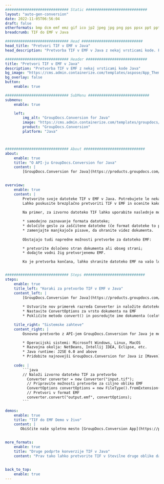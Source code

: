 ```yaml
---
############################# Static ############################
layout: "auto-gen-conversion"
date: 2022-11-05T06:56:04
draft: false
otherformats: bmp dcm emf emz gif ico jp2 jpeg jpg png pps ppsx ppt pptx psb psd svg svgz tga tif tiff webp wmf wmz
breadcrumb: TIF do EMF v Java

############################# Head ############################
head_title: "Pretvori TIF v EMF v Java"
head_description: "Pretvorba TIF v EMF v Java z nekaj vrsticami kode. Pretvorite več kot 160 formatov datotek z API-jem za pretvorbo dokumentov GroupDocs za Java"

############################# Header ############################
title: "Pretvori TIF v EMF v Java"
description: "Pretvorba TIF v EMF z nekaj vrsticami kode Java"
bg_image: "https://cms.admin.containerize.com/templates/aspose/App_Themes/V3/images/bg/header1.png"
bg_overlay: false
button:
    enable: true

############################# SubMenu ############################
submenu:
    enable: true

    left:
        img_alt: "GroupDocs.Conversion for Java"
        image: "https://cms.admin.containerize.com/templates/groupdocs/images/product-logos/90x90-noborder/groupdocs-conversion-java.png"
        product: "GroupDocs.Conversion"
        platform: "Java"



############################# About ############################
about:
    enable: true
    title: "O API-ju GroupDocs.Conversion for Java"
    content: |
        [GroupDocs.Conversion for Java](https://products.groupdocs.com/conversion/java/) je napreden API za pretvorbo formata datotek za pretvorbo med priljubljenimi formati slik in dokumentov, kot so Microsoft Office, OpenDocument, PDF, HTML, e-pošta, CAD. in še veliko več z le nekaj vrsticami kode. Izvorni API samodejno zazna formate izvirnih dokumentov in ponuja številne možnosti za prilagajanje pretvorjenih dokumentov. Poleg funkcije pridobivanja informacij iz dokumenta podpira tudi privzeto predpomnjenje rezultatov pretvorbe na lokalni disk. Vseeno pa je mogoče podpreti katero koli vrsto predpomnilnika z implementacijo ustreznih vmesnikov – Amazon S3, Dropbox, Google Drive, Windows Azure, Reddis ali katerega koli drugega.
    

overview:
    enable: true
    content: |
        Pretvorite svoje datoteke TIF v EMF v Java. Potrebujete le nekaj vrstic kode Java na kateri koli platformi po vaši izbiri, kot so Windows, Linux, macOS.
        Lahko poskusite brezplačno pretvoriti TIF v EMF in ocenite kakovost rezultatov pretvorbe. Skupaj s preprostimi skripti za pretvorbo datotek lahko preizkusite bolj sofisticirane možnosti za nalaganje izvorne datoteke TIF in shranjevanje izhoda EMF. 
        
        Na primer, za izvorno datoteko TIF lahko uporabite naslednje možnosti nalaganja:

        * samodejno zaznavanje formata datoteke;
        * določite geslo za zaščitene datoteke (če format datoteke to podpira);
        * zamenjajte manjkajoče pisave, da ohranite videz dokumenta.
        
        Obstajajo tudi napredne možnosti pretvorbe za datoteko EMF:

        * pretvorite določeno stran dokumenta ali obseg strani;
        * dodajte vodni žig pretvorjenemu EMF.

        Ko je pretvorba končana, lahko shranite datoteko EMF na vašo lokalno pot datoteke ali v katero koli shrambo tretje osebe, kot je FTP, Amazon S3, Google Drive, Dropbox itd. Opomba - za pretvorbo TIF na EMF, vam ni treba namestiti dodatne programske opreme, kot je MS Office, Open Office, Adobe Acrobat Reader itd.


############################# Steps ############################
steps:
    enable: true
    title_left: "Koraki za pretvorbo TIF v EMF v Java"
    content_left: |
        [GroupDocs.Conversion for Java](https://products.groupdocs.com/conversion/java/) razvijalcem omogoča preprosto pretvorbo datoteke TIF v EMF z nekaj vrsticami kode.
        
        * Ustvarite nov primerek razreda Converter in naložite datoteko TIF s celotno potjo
        * Nastavite ConvertOptions za vrsto dokumenta na EMF
        * Pokličite metodo convert() in posredujte ime dokumenta (celotna pot) in obliko (EMF) kot parameter

    title_right: "Sistemske zahteve"
    content_right: |
        Osnovno pretvorbo z API-jem GroupDocs.Conversion for Java je mogoče izvesti z le nekaj vrsticami kode. Naši API-ji so podprti na vseh glavnih platformah in operacijskih sistemih. Preden izvedete spodnjo kodo, se prepričajte, da imate v sistemu nameščene naslednje predpogoje.

        * Operacijski sistemi: Microsoft Windows, Linux, MacOS
        * Razvojna okolja: NetBeans, Intellij IDEA, Eclipse, etc.
        * Java runtime: J2SE 6.0 and above
        * Pridobite najnovejši GroupDocs.Conversion for Java iz [Maven](https://repository.groupdocs.com/webapp/#/artifacts/browse/tree/General/repo/com/groupdocs/groupdocs-conversion)
         
    code: |
        ```java    
        // Naloži izvorno datoteko TIF za pretvorbo
          Converter converter = new Converter("input.tif");
          // Pripravite možnosti pretvorbe za ciljno obliko EMF
          ConvertOptions convertOptions = new FileType().fromExtension("emf").getConvertOptions();
          // Pretvori v format EMF
          converter.convert("output.emf", convertOptions);
        ```

demos:
    enable: true
    title: "TIF do EMF Demo v živo"
    content: |
       Obiščite naše spletno mesto [GroupDocs.Conversion App](https://products.groupdocs.app/conversion/family) in preizkusite pretvorbo TIF v EMF zdaj. Brezplačna predstavitev ima naslednje prednosti
          

more_formats:
    enable: true
    title: "Druge podprte konverzije TIF v Java"
    content: "Prav tako lahko pretvorite TIF v številne druge oblike datotek. Oglejte si spodnji seznam."
       
       
back_to_top:
    enable: true
---
```

